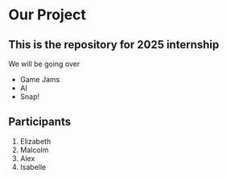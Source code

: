 Our Project
===========

This is the repository for 2025 internship
------------------------------------------

 We will be going over

- Game Jams
- AI
- Snap!

Participants
------------

1. Elizabeth
2. Malcolm
3. Alex
4. Isabelle
